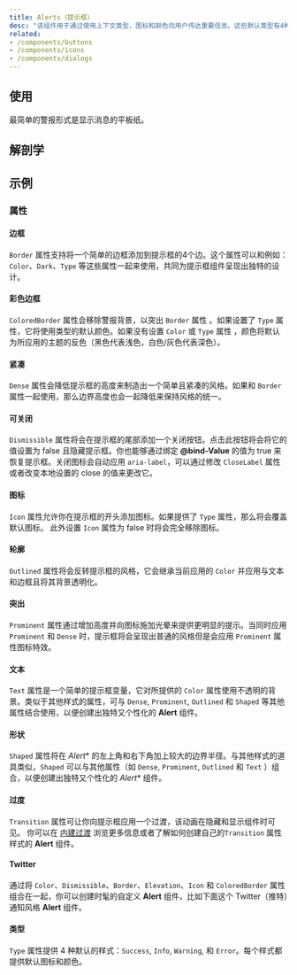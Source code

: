 ```yaml
---
title: Alerts（提示框）
desc: "该组件用于通过使用上下文类型，图标和颜色向用户传达重要信息。这些默认类型有4种变化：`Success`、`Info`、`Warning` 和 `Error`。默认图标有助于表示每种类型所描述的不同动作。也可以自定义提示框的许多部分，例如 `Border` 、`Icon` 和 `Color` 等，也可以自定义以适应绝大多数情况。"
related:
- /components/buttons
- /components/icons
- /components/dialogs
---
```


## 使用

最简单的警报形式是显示消息的平板纸。

<alerts-usage></alerts-usage>

## 解剖学

## 示例

### 属性

#### 边框

`Border` 属性支持将一个简单的边框添加到提示框的4个边。这个属性可以和例如： `Color`、`Dark`、`Type` 等这些属性一起来使用，共同为提示框组件呈现出独特的设计。

<masa-example file="Examples.components.alerts.Border"></masa-example>

#### 彩色边框

`ColoredBorder` 属性会移除警报背景，以突出 `Border` 属性 。如果设置了 `Type` 属性，它将使用类型的默认颜色。如果没有设置 `Color` 或 `Type` 属性
，颜色将默认为所应用的主题的反色（黑色代表浅色，白色/灰色代表深色）。

<masa-example file="Examples.components.alerts.ColoredBorder"></masa-example>

#### 紧凑

`Dense` 属性会降低提示框的高度来制造出一个简单且紧凑的风格。如果和 `Border` 属性一起使用，那么边界高度也会一起降低来保持风格的统一。

<masa-example file="Examples.components.alerts.Dense"></masa-example>

#### 可关闭

`Dismissible` 属性将会在提示框的尾部添加一个关闭按钮。点击此按钮将会将它的值设置为 false 且隐藏提示框。你也能够通过绑定 **@bind-Value** 的值为 true 来恢复提示框。关闭图标会自动应用
`aria-label`，可以通过修改 `CloseLabel` 属性或者改变本地设置的 close 的值来更改它。

<masa-example file="Examples.components.alerts.Dismissible"></masa-example>

#### 图标

`Icon` 属性允许你在提示框的开头添加图标。如果提供了 `Type` 属性，那么将会覆盖默认图标。 此外设置 `Icon` 属性为 false 时将会完全移除图标。

<masa-example file="Examples.components.alerts.Icon"></masa-example>

#### 轮廓

`Outlined` 属性将会反转提示框的风格，它会继承当前应用的 `Color` 并应用与文本和边框且将其背景透明化。

<masa-example file="Examples.components.alerts.Outlined"></masa-example>

#### 突出

`Prominent` 属性通过增加高度并向图标施加光晕来提供更明显的提示。当同时应用 `Prominent` 和 `Dense` 时，提示框将会呈现出普通的风格但是会应用 `Prominent` 属性图标特效。

<masa-example file="Examples.components.alerts.Prominent"></masa-example>

#### 文本

`Text` 属性是一个简单的提示框变量，它对所提供的 `Color` 属性使用不透明的背景。类似于其他样式的属性，可与 `Dense`, `Prominent`, `Outlined`  和  `Shaped`
等其他属性结合使用，以便创建出独特又个性化的 **Alert** 组件。

<masa-example file="Examples.components.alerts.Text"></masa-example>

#### 形状

`Shaped` 属性将在 *Alert** 的左上角和右下角加上较大的边界半径。与其他样式的道具类似，`Shaped` 可以与其他属性（如 `Dense`, `Prominent`, `Outlined` 和 `Text` ）组合，以便创建出独特又个性化的 *Alert** 组件。

<masa-example file="Examples.components.alerts.Shaped"></masa-example>

#### 过度

`Transition` 属性可让你向提示框应用一个过渡，该动画在隐藏和显示组件时可见。 你可以在 [内建过渡](/stylesandanimations/transitions) 浏览更多信息或者了解如何创建自己的`Transition` 属性样式的 **Alert** 组件。

<masa-example file="Examples.components.alerts.Transition"></masa-example>

#### Twitter

通过将 `Color`、`Dismissible`、`Border`、`Elevation`、`Icon` 和 `ColoredBorder` 属性组合在一起，你可以创建时髦的自定义 **Alert** 组件，比如下面这个 Twitter（推特）通知风格 **Alert** 组件。

<masa-example file="Examples.components.alerts.Twitter"></masa-example>

#### 类型

`Type` 属性提供 4 种默认的样式：`Success`, `Info`, `Warning`, 和 `Error`。每个样式都提供默认图标和颜色。

<masa-example file="Examples.components.alerts.Type"></masa-example>
